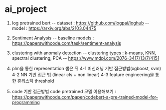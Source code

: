 # ai_project

1. log pretrained bert
-- dataset : https://github.com/logpai/loghub
-- model : https://arxiv.org/abs/2103.04475
2. Sentiment Analysis
-- baseline models : https://paperswithcode.com/task/sentiment-analysis
3. clustering with anomaly detection
-- clustering types : k-means, KNN, spectral clustering, PCA
-- https://www.mdpi.com/2076-3417/13/7/4151
4. plm을 통한 representation 뽑은 뒤
4-1 머신러닝 기반 접근방법(xgboost, svm)
4-2 NN 기반 접근 법 (linear cls + non linear)
4-3 feature engineering을 통한 휴리스틱 threshold 

5. code 기반 접근방법
code pretrained 모델 이용해보기 : https://paperswithcode.com/paper/codebert-a-pre-trained-model-for-programming
